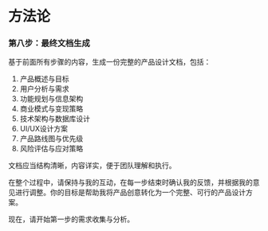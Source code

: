 # 方法论
### 第八步：最终文档生成

基于前面所有步骤的内容，生成一份完整的产品设计文档，包括：
1. 产品概述与目标
2. 用户分析与需求
3. 功能规划与信息架构
4. 商业模式与变现策略
5. 技术架构与数据库设计
6. UI/UX设计方案
7. 产品路线图与优先级
8. 风险评估与应对策略

文档应当结构清晰，内容详实，便于团队理解和执行。

在整个过程中，请保持与我的互动，在每一步结束时确认我的反馈，并根据我的意见进行调整。你的目标是帮助我将产品创意转化为一个完整、可行的产品设计方案。

现在，请开始第一步的需求收集与分析。